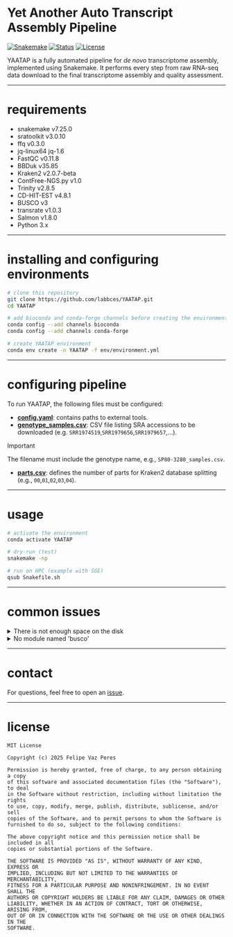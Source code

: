 # Yet Another Auto Transcript Assembly Pipeline
[![Snakemake](https://img.shields.io/badge/workflow-snakemake-blue)](https://snakemake.readthedocs.io/) [![Status](https://img.shields.io/badge/status-active-success.svg)]() [![License](https://img.shields.io/badge/license-MIT-blue.svg)](LICENSE)  

YAATAP is a fully automated pipeline for _de novo_ transcriptome assembly, implemented using Snakemake. It performs every step from raw RNA-seq data download to the final transcriptome assembly and quality assessment.

--- 

# requirements

* snakemake v7.25.0
* sratoolkit v3.0.10
* ffq v0.3.0
* jq-linux64 jq-1.6
* FastQC v0.11.8
* BBDuk v35.85
* Kraken2 v2.0.7-beta
* ContFree-NGS.py v1.0
* Trinity v2.8.5
* CD-HIT-EST v4.8.1
* BUSCO v3
* transrate v1.0.3
* Salmon v1.8.0
* Python 3.x

---

# installing and configuring environments

```bash
# clone this repository
git clone https://github.com/labbces/YAATAP.git
cd YAATAP

# add bioconda and conda-forge channels before creating the environment
conda config --add channels bioconda
conda config --add channels conda-forge

# create YAATAP environment
conda env create -n YAATAP -f env/environment.yml
```

---

# configuring pipeline

To run YAATAP, the following files must be configured:

- **[config.yaml](https://github.com/labbces/YAATAP/blob/main/config.yaml)**: contains paths to external tools.  
- **[genotype_samples.csv](https://github.com/labbces/YAATAP/blob/main/SP80-3280_samples.csv)**: CSV file listing SRA accessions to be downloaded (e.g. `SRR1974519`,`SRR1979656`,`SRR1979657`,...).  
>[!IMPORTANT]
>The filename must include the genotype name, e.g., `SP80-3280_samples.csv`.  
- **[parts.csv](https://github.com/labbces/YAATAP/blob/main/parts.csv)**: defines the number of parts for Kraken2 database splitting (e.g., `00`,`01`,`02`,`03`,`04`).

---

# usage

```bash
# activate the environment
conda activate YAATAP

# dry-run (test)
snakemake -np

# run on HPC (example with SGE)
qsub Snakefile.sh
```

---

# common issues

<details>
  <summary>There is not enough space on the disk</summary>
  
  By default, SRA Toolkit caches downloaded reads in your home directory. On HPC systems, configure a custom cache location: [Quick Toolkit Configuration](https://github.com/ncbi/sra-tools/wiki/03.-Quick-Toolkit-Configuration)
</details>

<details>
  <summary>No module named 'busco'</summary>
  
  Snakemake might encounter issues when executing BUSCO, leading to the following error
  
  ```
  No module named 'busco'
  There was a problem installing BUSCO or importing one of its dependencies. See the user guide and the GitLab issue board (https://gitlab.com/ezlab/busco/issues) if you need further assistance.
  ```
  
  To fix it, simply update the shebang in BUSCO to specify your python environment (the path to python in Conda):

  ```bash
  conda activate YAATAP

  # copy the path to python
  which python
  /home/your_username/.conda/envs/YAATAP/bin/python

  # open the executable script of busco  
  which busco
  ~/.conda/envs/YAATAP/bin/busco

  # update the shebang
  vi ~/.conda/envs/YAATAP/bin/busco

  # before
  #!/usr/bin/env python3

  # after
  #!/home/your_username/.conda/envs/YAATAP/bin/python
  ```
</details>

---

# contact

For questions, feel free to open an [issue](https://github.com/labbces/YAATAP/issues).

---

# license

```
MIT License

Copyright (c) 2025 Felipe Vaz Peres

Permission is hereby granted, free of charge, to any person obtaining a copy
of this software and associated documentation files (the "Software"), to deal
in the Software without restriction, including without limitation the rights
to use, copy, modify, merge, publish, distribute, sublicense, and/or sell
copies of the Software, and to permit persons to whom the Software is
furnished to do so, subject to the following conditions:

The above copyright notice and this permission notice shall be included in all
copies or substantial portions of the Software.

THE SOFTWARE IS PROVIDED "AS IS", WITHOUT WARRANTY OF ANY KIND, EXPRESS OR
IMPLIED, INCLUDING BUT NOT LIMITED TO THE WARRANTIES OF MERCHANTABILITY,
FITNESS FOR A PARTICULAR PURPOSE AND NONINFRINGEMENT. IN NO EVENT SHALL THE
AUTHORS OR COPYRIGHT HOLDERS BE LIABLE FOR ANY CLAIM, DAMAGES OR OTHER
LIABILITY, WHETHER IN AN ACTION OF CONTRACT, TORT OR OTHERWISE, ARISING FROM,
OUT OF OR IN CONNECTION WITH THE SOFTWARE OR THE USE OR OTHER DEALINGS IN THE
SOFTWARE.
```
